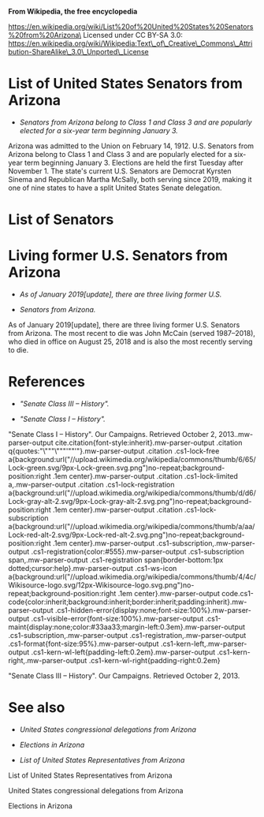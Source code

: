 **From Wikipedia, the free encyclopedia**

https://en.wikipedia.org/wiki/List%20of%20United%20States%20Senators%20from%20Arizona\
Licensed under CC BY-SA 3.0:\
https://en.wikipedia.org/wiki/Wikipedia:Text\_of\_Creative\_Commons\_Attribution-ShareAlike\_3.0\_Unported\_License

List of United States Senators from Arizona
===========================================

-   *Senators from Arizona belong to Class 1 and Class 3 and are
    popularly elected for a six-year term beginning January 3.*

Arizona was admitted to the Union on February 14, 1912. U.S. Senators
from Arizona belong to Class 1 and Class 3 and are popularly elected for
a six-year term beginning January 3. Elections are held the first
Tuesday after November 1. The state's current U.S. Senators are Democrat
Kyrsten Sinema and Republican Martha McSally, both serving since 2019,
making it one of nine states to have a split United States Senate
delegation.

List of Senators
================

Living former U.S. Senators from Arizona
========================================

-   *As of January 2019\[update\], there are three living former U.S.*

-   *Senators from Arizona.*

As of January 2019\[update\], there are three living former U.S.
Senators from Arizona. The most recent to die was John McCain (served
1987–2018), who died in office on August 25, 2018 and is also the most
recently serving to die.

References
==========

-   *"Senate Class III – History".*

-   *"Senate Class I – History".*

"Senate Class I – History". Our Campaigns. Retrieved October 2,
2013..mw-parser-output
cite.citation{font-style:inherit}.mw-parser-output .citation
q{quotes:"\\"""\\"""'""'"}.mw-parser-output .citation .cs1-lock-free
a{background:url("//upload.wikimedia.org/wikipedia/commons/thumb/6/65/Lock-green.svg/9px-Lock-green.svg.png")no-repeat;background-position:right
.1em center}.mw-parser-output .citation .cs1-lock-limited
a,.mw-parser-output .citation .cs1-lock-registration
a{background:url("//upload.wikimedia.org/wikipedia/commons/thumb/d/d6/Lock-gray-alt-2.svg/9px-Lock-gray-alt-2.svg.png")no-repeat;background-position:right
.1em center}.mw-parser-output .citation .cs1-lock-subscription
a{background:url("//upload.wikimedia.org/wikipedia/commons/thumb/a/aa/Lock-red-alt-2.svg/9px-Lock-red-alt-2.svg.png")no-repeat;background-position:right
.1em center}.mw-parser-output .cs1-subscription,.mw-parser-output
.cs1-registration{color:\#555}.mw-parser-output .cs1-subscription
span,.mw-parser-output .cs1-registration span{border-bottom:1px
dotted;cursor:help}.mw-parser-output .cs1-ws-icon
a{background:url("//upload.wikimedia.org/wikipedia/commons/thumb/4/4c/Wikisource-logo.svg/12px-Wikisource-logo.svg.png")no-repeat;background-position:right
.1em center}.mw-parser-output
code.cs1-code{color:inherit;background:inherit;border:inherit;padding:inherit}.mw-parser-output
.cs1-hidden-error{display:none;font-size:100%}.mw-parser-output
.cs1-visible-error{font-size:100%}.mw-parser-output
.cs1-maint{display:none;color:\#33aa33;margin-left:0.3em}.mw-parser-output
.cs1-subscription,.mw-parser-output .cs1-registration,.mw-parser-output
.cs1-format{font-size:95%}.mw-parser-output
.cs1-kern-left,.mw-parser-output
.cs1-kern-wl-left{padding-left:0.2em}.mw-parser-output
.cs1-kern-right,.mw-parser-output
.cs1-kern-wl-right{padding-right:0.2em}

"Senate Class III – History". Our Campaigns. Retrieved October 2, 2013.

See also
========

-   *United States congressional delegations from Arizona*

-   *Elections in Arizona*

-   *List of United States Representatives from Arizona*

List of United States Representatives from Arizona

United States congressional delegations from Arizona

Elections in Arizona
